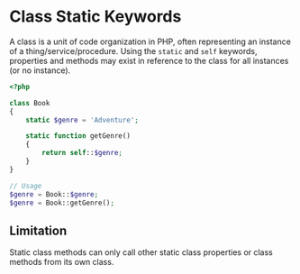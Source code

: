 # Class Static Keywords

A class is a unit of code organization in PHP, often representing an instance of a thing/service/procedure.
Using the `static` and `self` keywords, properties and methods may exist in reference to the class for all instances (or no instance).

```php
<?php

class Book
{
    static $genre = 'Adventure';

    static function getGenre()
    {
        return self::$genre;
    }
}

// Usage
$genre = Book::$genre;
$genre = Book::getGenre();
```

## Limitation

Static class methods can only call other static class properties or class methods from its own class.
